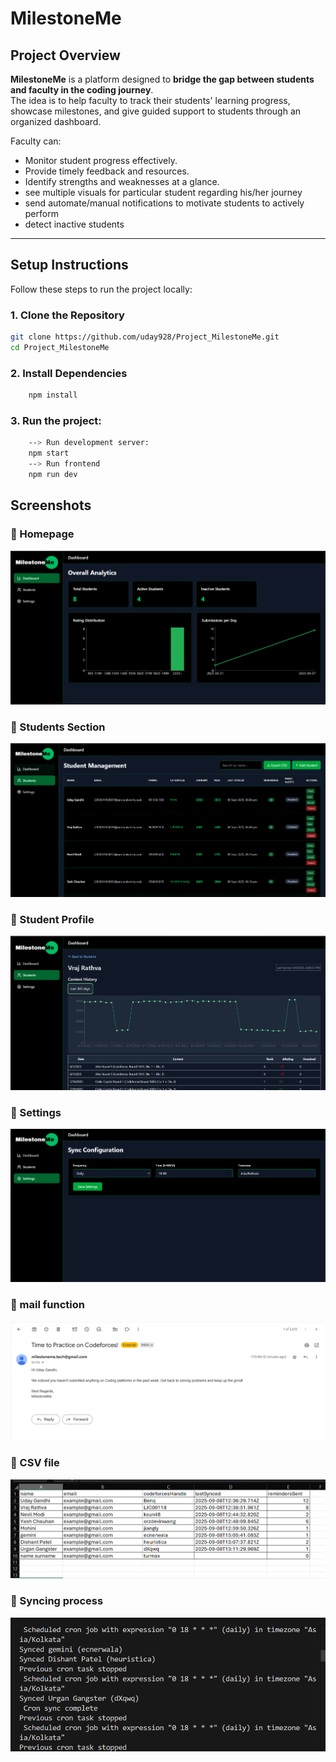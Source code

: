 # MilestoneMe

## Project Overview
**MilestoneMe** is a platform designed to **bridge the gap between students and faculty in the coding journey**.  
The idea is to help faculty to track their students' learning progress, showcase milestones, and give guided support to students through an organized dashboard.  

Faculty can:
- Monitor student progress effectively.
- Provide timely feedback and resources.
- Identify strengths and weaknesses at a glance.
- see multiple visuals for particular student regarding his/her journey
- send automate/manual notifications to motivate students to actively perform
- detect inactive students
---

## Setup Instructions

Follow these steps to run the project locally:

### 1. Clone the Repository
```bash
git clone https://github.com/uday928/Project_MilestoneMe.git
cd Project_MilestoneMe
```

### 2. Install Dependencies
```bash 
    npm install
```

### 3. Run the project:
```bash 
    --> Run development server:
    npm start
    --> Run frontend
    npm run dev
```

## Screenshots

### 🔹 Homepage
![Homepage](./screenshots/homePage.png)

### 🔹 Students Section
![Students Section](./screenshots/studentsPage.png)

### 🔹 Student Profile
![Student Profile](./screenshots/studentProfile.png)

### 🔹 Settings
![Settings](./screenshots/settings.png)

### 🔹 mail function
![mail function](./screenshots/mail.png)

### 🔹 CSV file
![CSV file](./screenshots/csv.png)

### 🔹 Syncing process
![sync](./screenshots/cronjob.png)

